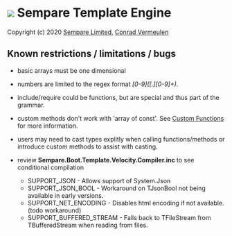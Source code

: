 # ![](../images/sempare-logo-45px.png) Sempare Template Engine

Copyright (c) 2020 [Sempare Limited](http://www.sempare.ltd), [Conrad Vermeulen](mailto:conrad.vermeulen@gmail.com)

## Known restrictions / limitations / bugs

- basic arrays must be one dimensional

- numbers are limited to the regex format _[0-9]\([.][0-9]+)_.

- include/require could be functions, but are special and thus part of the grammar. 

- custom methods don't work with 'array of const'. See [Custom Functions](./custom-functions.md) for more information.

- users may need to cast types explitly when calling functions/methods or introduce custom methods to assist with casting.

- review __Sempare.Boot.Template.Velocity.Compiler.inc__ to see conditional compilation

	- SUPPORT_JSON - Allows support of System.Json
	- SUPPORT_JSON_BOOL - Workaround on TJsonBool not being available in early versions.
	- SUPPORT_NET_ENCODING - Disables html encoding if not available. (todo workaround)
	- SUPPORT_BUFFERED_STREAM - Falls back to TFileStream from TBufferedStream when reading from files.
